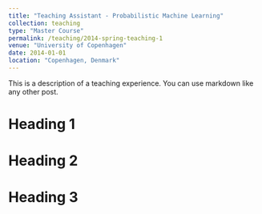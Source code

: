 ```yaml
---
title: "Teaching Assistant - Probabilistic Machine Learning"
collection: teaching
type: "Master Course"
permalink: /teaching/2014-spring-teaching-1
venue: "University of Copenhagen"
date: 2014-01-01
location: "Copenhagen, Denmark"
---
```


This is a description of a teaching experience. You can use markdown like any other post.

Heading 1
======

Heading 2
======

Heading 3
======
